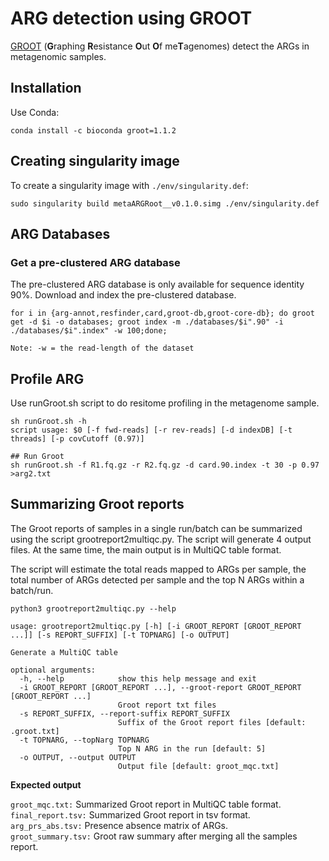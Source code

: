 # ARG detection using GROOT

[GROOT](https://github.com/will-rowe/groot) (**G**raphing **R**esistance **O**ut **O**f me**T**agenomes) detect the ARGs in metagenomic samples. 

## Installation
Use Conda:
```
conda install -c bioconda groot=1.1.2
```
## Creating singularity image
To create a singularity image with `./env/singularity.def`:
```
sudo singularity build metaARGRoot__v0.1.0.simg ./env/singularity.def
```

## ARG Databases
### Get a pre-clustered ARG database
The pre-clustered ARG database is only available for sequence identity 90%.
Download and index the pre-clustered database.
```
for i in {arg-annot,resfinder,card,groot-db,groot-core-db}; do groot get -d $i -o databases; groot index -m ./databases/$i".90" -i ./databases/$i".index" -w 100;done;

Note: -w = the read-length of the dataset 
```
## Profile ARG
Use runGroot.sh script to do resitome profiling in the metagenome sample.
```
sh runGroot.sh -h
script usage: $0 [-f fwd-reads] [-r rev-reads] [-d indexDB] [-t threads] [-p covCutoff (0.97)]

## Run Groot
sh runGroot.sh -f R1.fq.gz -r R2.fq.gz -d card.90.index -t 30 -p 0.97 >arg2.txt
```

## Summarizing Groot reports
The Groot reports of samples in a single run/batch can be summarized using the script grootreport2multiqc.py. The script will generate 4 output files. At the same time, the main output is in MultiQC table format.

The script will estimate the total reads mapped to ARGs per sample, the total number of ARGs detected per sample and the top N ARGs within a batch/run.

```
python3 grootreport2multiqc.py --help

usage: grootreport2multiqc.py [-h] [-i GROOT_REPORT [GROOT_REPORT ...]] [-s REPORT_SUFFIX] [-t TOPNARG] [-o OUTPUT]

Generate a MultiQC table

optional arguments:
  -h, --help            show this help message and exit
  -i GROOT_REPORT [GROOT_REPORT ...], --groot-report GROOT_REPORT [GROOT_REPORT ...]
                        Groot report txt files
  -s REPORT_SUFFIX, --report-suffix REPORT_SUFFIX
                        Suffix of the Groot report files [default: .groot.txt]
  -t TOPNARG, --topNarg TOPNARG
                        Top N ARG in the run [default: 5]
  -o OUTPUT, --output OUTPUT
                        Output file [default: groot_mqc.txt]
```
**Expected output**

`groot_mqc.txt:` Summarized Groot report in MultiQC table format. \
`final_report.tsv:` Summarized Groot report in tsv format. \
`arg_prs_abs.tsv:` Presence absence matrix of ARGs. \
`groot_summary.tsv:` Groot raw summary after merging all the samples report.
